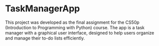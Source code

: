 # TaskManagerApp
This project was developed as the final assignment for the CS50p (Introduction to Programming with Python) course. The app is a task manager with a graphical user interface, designed to help users organize and manage their to-do lists efficiently.
